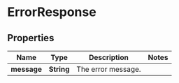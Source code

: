 

# ErrorResponse


## Properties

Name | Type | Description | Notes
------------ | ------------- | ------------- | -------------
**message** | **String** | The error message. | 



